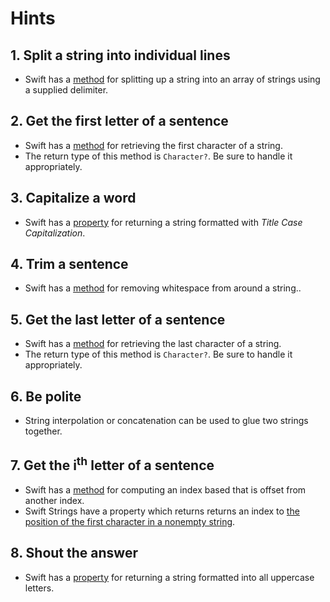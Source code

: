 # Hints

## 1. Split a string into individual lines

- Swift has a [method][nsstring-components-docs] for splitting up a string into an array of strings using a supplied delimiter.

## 2. Get the first letter of a sentence

- Swift has a [method][string-first-docs] for retrieving the first character of a string.
- The return type of this method is `Character?`. Be sure to handle it appropriately.

## 3. Capitalize a word

- Swift has a [property][nsstring-capitalized-docs] for returning a string formatted with _Title Case Capitalization_.

## 4. Trim a sentence

- Swift has a [method][nsstring-trimming-docs] for removing whitespace from around a string..

## 5. Get the last letter of a sentence

- Swift has a [method][string-last-docs] for retrieving the last character of a string.
- The return type of this method is `Character?`. Be sure to handle it appropriately.

## 6. Be polite

- String interpolation or concatenation can be used to glue two strings together.

## 7. Get the i<sup>th</sup> letter of a sentence

- Swift has a [method][string-index-offset] for computing an index based that is offset from another index.
- Swift Strings have a property which returns returns an index to [the position of the first character in a nonempty string][string-startindex-docs].

## 8. Shout the answer

- Swift has a [property][nsstring-uppercased-docs] for returning a string formatted into all uppercase letters.

[nsstring-components-docs]: https://developer.apple.com/documentation/foundation/nsstring/1413214-components
[string-first-docs]: https://developer.apple.com/documentation/swift/string/2894206-first
[string-last-docs]: https://developer.apple.com/documentation/swift/string/2893970-last
[string-startindex-docs]: https://developer.apple.com/documentation/swift/string/1540930-startindex
[nsstring-trimming-docs]: https://developer.apple.com/documentation/foundation/nsstring/1415462-trimmingcharacters
[nsstring-capitalized-docs]: https://developer.apple.com/documentation/foundation/nsstring/1416784-capitalized
[string-index-offset]: https://developer.apple.com/documentation/swift/string/1786175-index
[nsstring-uppercased-docs]: https://developer.apple.com/documentation/foundation/nsstring/1409855-uppercased